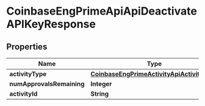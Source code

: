 
# CoinbaseEngPrimeApiApiDeactivateAPIKeyResponse

## Properties
Name | Type | Description | Notes
------------ | ------------- | ------------- | -------------
**activityType** | [**CoinbaseEngPrimeActivityApiActivityType**](CoinbaseEngPrimeActivityApiActivityType.md) |  | 
**numApprovalsRemaining** | **Integer** |  | 
**activityId** | **String** |  | 



